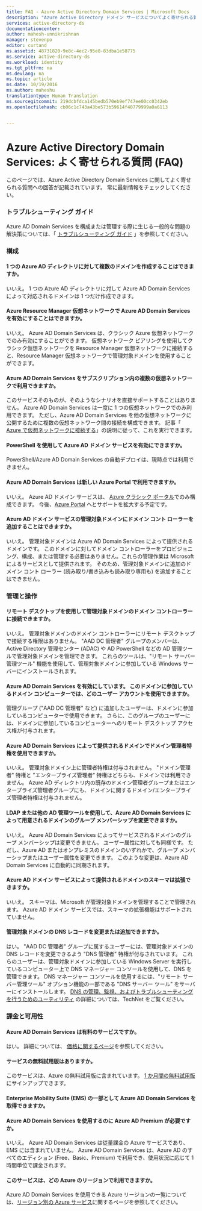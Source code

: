 ```yaml
---
title: FAQ - Azure Active Directory Domain Services | Microsoft Docs
description: "Azure Active Directory ドメイン サービスについてよく寄せられる質問"
services: active-directory-ds
documentationcenter: 
author: mahesh-unnikrishnan
manager: stevenpo
editor: curtand
ms.assetid: 48731820-9e8c-4ec2-95e8-83dba1e58775
ms.service: active-directory-ds
ms.workload: identity
ms.tgt_pltfrm: na
ms.devlang: na
ms.topic: article
ms.date: 10/19/2016
ms.author: maheshu
translationtype: Human Translation
ms.sourcegitcommit: 219dcbfdca145bedb570eb9ef747ee00cc0342eb
ms.openlocfilehash: cb06c1c743a43be573b59614f40779999a0a6113


---
```

# <a name="azure-active-directory-domain-services-frequently-asked-questions-faqs"></a>Azure Active Directory Domain Services: よく寄せられる質問 (FAQ)
このページでは、Azure Active Directory Domain Services に関してよく寄せられる質問への回答が記載されています。 常に最新情報をチェックしてください。

### <a name="troubleshooting-guide"></a>トラブルシューティング ガイド
Azure AD Domain Services を構成または管理する際に生じる一般的な問題の解決策については、「 [トラブルシューティング ガイド](active-directory-ds-troubleshooting.md) 」を参照してください。

### <a name="configuration"></a>構成
#### <a name="can-i-create-multiple-domains-for-a-single-azure-ad-directory"></a>1 つの Azure AD ディレクトリに対して複数のドメインを作成することはできますか。
いいえ。 1 つの Azure AD ディレクトリに対して Azure AD Domain Services によって対応されるドメインは 1 つだけ作成できます。  

#### <a name="can-i-enable-azure-ad-domain-services-in-an-azure-resource-manager-virtual-network"></a>Azure Resource Manager 仮想ネットワークで Azure AD Domain Services を有効にすることはできますか。
いいえ。 Azure AD Domain Services は、クラシック Azure 仮想ネットワークでのみ有効にすることができます。 仮想ネットワーク ピアリングを使用してクラシック仮想ネットワークを Resource Manager 仮想ネットワークに接続すると、Resource Manager 仮想ネットワークで管理対象ドメインを使用することができます。

#### <a name="can-i-make-azure-ad-domain-services-available-in-multiple-virtual-networks-within-my-subscription"></a>Azure AD Domain Services をサブスクリプション内の複数の仮想ネットワークで利用できますか。
このサービスそのものが、そのようなシナリオを直接サポートすることはありません。 Azure AD Domain Services は一度に 1 つの仮想ネットワークでのみ利用できます。 ただし、Azure AD Domain Services を他の仮想ネットワークに公開するために複数の仮想ネットワーク間の接続を構成できます。 記事「 [Azure で仮想ネットワークに接続する](../vpn-gateway/virtual-networks-configure-vnet-to-vnet-connection.md)」の説明に従って、これを実行できます。

#### <a name="can-i-enable-azure-ad-domain-services-using-powershell"></a>PowerShell を使用して Azure AD ドメイン サービスを有効にできますか。
PowerShell/Azure AD Domain Services の自動デプロイは、現時点では利用できません。

#### <a name="is-azure-ad-domain-services-available-in-the-new-azure-portal"></a>Azure AD Domain Services は新しい Azure Portal で利用できますか。
いいえ。 Azure AD ドメイン サービスは、 [Azure クラシック ポータル](https://manage.windowsazure.com)でのみ構成できます。 今後、[Azure Portal](https://portal.azure.com) へとサポートを拡大する予定です。

#### <a name="can-i-add-domain-controllers-to-an-azure-ad-domain-services-managed-domain"></a>Azure AD ドメイン サービスの管理対象ドメインにドメイン コント ローラーを追加することはできますか。
いいえ。 管理対象ドメインは Azure AD Domain Services によって提供されるドメインです。 このドメインに対してドメイン コントローラーをプロビジョニング、構成、または管理する必要はありません。これらの管理作業は Microsoft によるサービスとして提供されます。 そのため、管理対象ドメインに追加のドメイン コント ローラー (読み取り/書き込みも読み取り専用も) を追加することはできません。

### <a name="administration-and-operations"></a>管理と操作
#### <a name="can-i-connect-to-the-domain-controller-for-my-managed-domain-using-remote-desktop"></a>リモート デスクトップを使用して管理対象ドメインのドメイン コントローラーに接続できますか。
いいえ。 管理対象ドメインのドメイン コントローラーにリモート デスクトップで接続する権限はありません。 "AAD DC 管理者" グループのメンバーは、Active Directory 管理センター (ADAC) や AD PowerShell などの AD 管理ツールで管理対象ドメインを管理できます。 これらのツールは、"リモート サーバー管理ツール" 機能を使用して、管理対象ドメインに参加している Windows サーバーにインストールされます。

#### <a name="ive-enabled-azure-ad-domain-services-what-user-account-do-i-use-to-domain-join-machines-to-this-domain"></a>Azure AD Domain Services を有効にしています。 このドメインに参加しているドメイン コンピューターでは、どのユーザー アカウントを使用できますか。
管理グループ ("AAD DC 管理者" など) に追加したユーザーは、ドメインに参加しているコンピューターで使用できます。 さらに、このグループのユーザーには、ドメインに参加しているコンピューターへのリモート デスクトップ アクセス権が付与されます。

#### <a name="can-i-wield-domain-administrator-privileges-for-the-domain-provided-by-azure-ad-domain-services"></a>Azure AD Domain Services によって提供されるドメインでドメイン管理者特権を使用できますか。
いいえ。 管理対象ドメイン上に管理者特権は付与されません。 "ドメイン管理者" 特権と "エンタープライズ管理者" 特権はどちらも、ドメインでは利用できません。 Azure AD ディレクトリ内の既存のドメイン管理者グループまたはエンタープライズ管理者グループにも、ドメインに関するドメイン/エンタープライズ管理者特権は付与されません。

#### <a name="can-i-modify-group-memberships-using-ldap-or-other-ad-administrative-tools-on-domains-provided-by-azure-ad-domain-services"></a>LDAP または他の AD 管理ツールを使用して、Azure AD Domain Services によって用意されるドメインのグループ メンバーシップを変更できますか。
いいえ。 Azure AD Domain Services によってサービスされるドメインのグループ メンバーシップは変更できません。 ユーザー属性に対しても同様です。 ただし、Azure AD またはオンプレミスのドメインのいずれかで、グループ メンバーシップまたはユーザー属性を変更できます。 このような変更は、Azure AD Domain Services に自動的に同期されます。

#### <a name="can-i-extend-the-schema-of-the-domain-provided-by-azure-ad-domain-services"></a>Azure AD ドメイン サービスによって提供されるドメインのスキーマは拡張できますか。
いいえ。 スキーマは、Microsoft が管理対象ドメインを管理することで管理されます。 Azure AD ドメイン サービスでは、スキーマの拡張機能はサポートされていません。

#### <a name="can-i-modify-or-add-dns-records-in-my-managed-domain"></a>管理対象ドメインの DNS レコードを変更または追加できますか。
はい。 "AAD DC 管理者" グループに属するユーザーには、管理対象ドメインの DNS レコードを変更できるよう "DNS 管理者" 特権が付与されています。 これらのユーザーは、管理対象ドメインに参加している Windows Server を実行しているコンピューター上で DNS マネージャー コンソールを使用して、DNS を管理できます。 DNS マネージャー コンソールを使用するには、"リモート サーバー管理ツール" オプション機能の一部である "DNS サーバー ツール" をサーバーにインストールします。 [DNS の管理、監視、およびトラブルシューティングを行うためのユーティリティ](https://technet.microsoft.com/library/cc753579.aspx) の詳細については、TechNet をご覧ください。

### <a name="billing-and-availability"></a>課金と可用性
#### <a name="is-azure-ad-domain-services-a-paid-service"></a>Azure AD Domain Services は有料のサービスですか。
はい。 詳細については、 [価格に関するページ](https://azure.microsoft.com/pricing/details/active-directory-ds/)を参照してください。

#### <a name="is-there-a-free-trial-for-the-service"></a>サービスの無料試用版はありますか。
このサービスは、Azure の無料試用版に含まれています。 [1 か月間の無料試用版](https://azure.microsoft.com/pricing/free-trial/)にサインアップできます。

#### <a name="can-i-get-azure-ad-domain-services-as-part-of-enterprise-mobility-suite-ems"></a>Enterprise Mobility Suite (EMS) の一部として Azure AD Domain Services を取得できますか。
#### <a name="do-i-need-azure-ad-premium-to-use-azure-ad-domain-services"></a>Azure AD Domain Services を使用するのに Azure AD Premium が必要ですか。
いいえ。 Azure AD Domain Services は従量課金の Azure サービスであり、EMS には含まれていません。 Azure AD Domain Services は、Azure AD のすべてのエディション (Free、Basic、Premium) で利用でき、使用状況に応じて 1 時間単位で課金されます。

#### <a name="what-azure-regions-is-the-service-available-in"></a>このサービスは、どの Azure のリージョンで利用できますか。
Azure AD Domain Services を使用できる Azure リージョンの一覧については、[リージョン別の Azure サービス](https://azure.microsoft.com/regions/#services/)に関するページを参照してください。




<!--HONumber=Nov16_HO3-->


